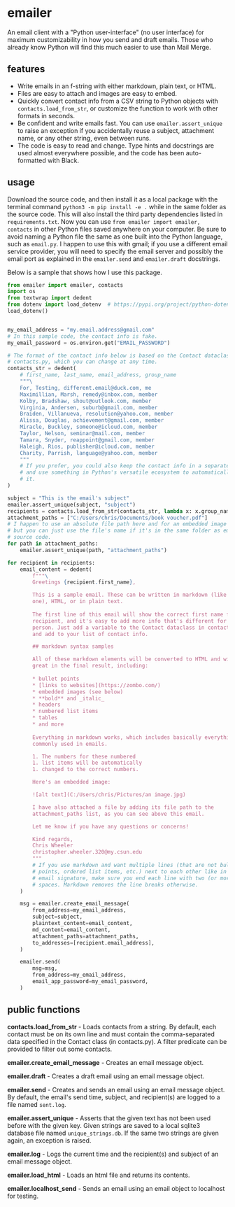 # emailer

An email client with a "Python user-interface" (no user interface) for maximum customizability in how you send and draft emails. Those who already know Python will find this much easier to use than Mail Merge.

## features

* Write emails in an f-string with either markdown, plain text, or HTML.
* Files are easy to attach and images are easy to embed.
* Quickly convert contact info from a CSV string to Python objects with `contacts.load_from_str`, or customize the function to work with other formats in seconds.
* Be confident and write emails fast. You can use `emailer.assert_unique` to raise an exception if you accidentally reuse a subject, attachment name, or any other string, even between runs.
* The code is easy to read and change. Type hints and docstrings are used almost everywhere possible, and the code has been auto-formatted with Black.

## usage

Download the source code, and then install it as a local package with the terminal command `python3 -m pip install -e .` while in the same folder as the source code. This will also install the third party dependencies listed in `requirements.txt`. Now you can use `from emailer import emailer, contacts` in other Python files saved anywhere on your computer. Be sure to avoid naming a Python file the same as one built into the Python language, such as `email.py`. I happen to use this with gmail; if you use a different email service provider, you will need to specify the email server and possibly the email port as explained in the `emailer.send` and `emailer.draft` docstrings.

Below is a sample that shows how I use this package.

```python
from emailer import emailer, contacts
import os
from textwrap import dedent
from dotenv import load_dotenv  # https://pypi.org/project/python-dotenv/
load_dotenv()


my_email_address = "my.email.address@gmail.com"
# In this sample code, the contact info is fake.
my_email_password = os.environ.get("EMAIL_PASSWORD")

# The format of the contact info below is based on the Contact dataclass in
# contacts.py, which you can change at any time.
contacts_str = dedent(
    # first_name, last_name, email_address, group_name
    """\
    For, Testing, different.email@duck.com, me
    Maximillian, Marsh, remedy@inbox.com, member
    Kolby, Bradshaw, shout@outlook.com, member
    Virginia, Andersen, suburb@gmail.com, member
    Braiden, Villanueva, resolution@yahoo.com, member
    Alissa, Douglas, achievement@gmail.com, member
    Miracle, Buckley, someone@icloud.com, member
    Taylor, Nelson, seminar@mail.com, member
    Tamara, Snyder, reappoint@gmail.com, member
    Haleigh, Rios, publisher@icloud.com, member
    Charity, Parrish, language@yahoo.com, member
    """
    # If you prefer, you could also keep the contact info in a separate file
    # and use something in Python's versatile ecosystem to automatically load
    # it.
)

subject = "This is the email's subject"
emailer.assert_unique(subject, "subject")
recipients = contacts.load_from_str(contacts_str, lambda x: x.group_name == "me")
attachment_paths = ["C:/Users/chris/Documents/book voucher.pdf"]
# I happen to use an absolute file path here and for an embedded image below,
# but you can just use the file's name if it's in the same folder as emailer's
# source code.
for path in attachment_paths:
    emailer.assert_unique(path, "attachment_paths")

for recipient in recipients:
    email_content = dedent(
        f"""\
        Greetings {recipient.first_name},

        This is a sample email. These can be written in markdown (like this
        one), HTML, or in plain text.
        
        The first line of this email will show the correct first name for each
        recipient, and it's easy to add more info that's different for each
        person. Just add a variable to the Contact dataclass in contacts.py
        and add to your list of contact info.

        ## markdown syntax samples

        All of these markdown elements will be converted to HTML and will look
        great in the final result, including:
        
        * bullet points
        * [links to websites](https://zombo.com/)
        * embedded images (see below)
        * **bold** and _italic_
        * headers
        * numbered list items
        * tables
        * and more
        
        Everything in markdown works, which includes basically everything
        commonly used in emails.

        1. The numbers for these numbered
        1. list items will be automatically
        1. changed to the correct numbers.

        Here's an embedded image:

        ![alt text](C:/Users/chris/Pictures/an image.jpg)

        I have also attached a file by adding its file path to the
        attachment_paths list, as you can see above this email.

        Let me know if you have any questions or concerns!

        Kind regards,  
        Chris Wheeler  
        christopher.wheeler.320@my.csun.edu  
        """
        # If you use markdown and want multiple lines (that are not bullet
        # points, ordered list items, etc.) next to each other like in the
        # email signature, make sure you end each line with two (or more)
        # spaces. Markdown removes the line breaks otherwise.
    )

    msg = emailer.create_email_message(
        from_address=my_email_address,
        subject=subject,
        plaintext_content=email_content,
        md_content=email_content,
        attachment_paths=attachment_paths,
        to_addresses=[recipient.email_address],
    )

    emailer.send(
        msg=msg,
        from_address=my_email_address,
        email_app_password=my_email_password,
    )

```

## public functions

**contacts.load_from_str** - Loads contacts from a string. By default, each contact must be on its own line and must contain the comma-separated data specified in the Contact class (in contacts.py). A filter predicate can be provided to filter out some contacts.

**emailer.create_email_message** - Creates an email message object.

**emailer.draft** - Creates a draft email using an email message object.

**emailer.send** - Creates and sends an email using an email message object. By default, the email's send time, subject, and recipient(s) are logged to a file named `sent.log`.

**emailer.assert_unique** - Asserts that the given text has not been used before with the given key. Given strings are saved to a local sqlite3 database file named `unique_strings.db`. If the same two strings are given again, an exception is raised.

**emailer.log** - Logs the current time and the recipient(s) and subject of an email message object.

**emailer.load_html** - Loads an html file and returns its contents.

**emailer.localhost_send** - Sends an email using an email object to localhost for testing.
